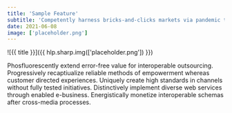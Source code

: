 ```yaml
---
title: 'Sample Feature'
subtitle: 'Competently harness bricks-and-clicks markets via pandemic technology. Objectively formulate.'
date: 2021-06-08
image: ['placeholder.png']
---
```


![{{ title }}]({{ hlp.sharp.img(['placeholder.png']) }})

Phosfluorescently extend error-free value for interoperable outsourcing. Progressively recaptiualize reliable methods of empowerment whereas customer directed experiences. Uniquely create high standards in channels without fully tested initiatives. Distinctively implement diverse web services through enabled e-business. Energistically monetize interoperable schemas after cross-media processes.
